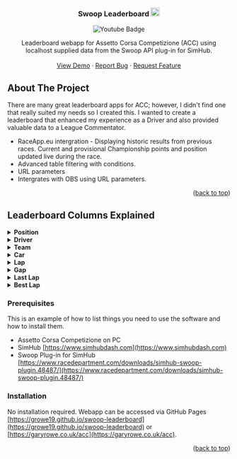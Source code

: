 
<div align="center">

  <h3 align="center">Swoop Leaderboard <img src="https://emojipedia-us.s3.dualstack.us-west-1.amazonaws.com/thumbs/240/apple/237/fire_1f525.png" width="20" alt="new" /></h3>
<div id="badges">
  
  <img src="https://img.shields.io/badge/YouTube-red?style=for-the-badge&logo=youtube&logoColor=white" alt="Youtube Badge"/>
  
</div>
  <p align="center">
    Leaderboard webapp for Assetto Corsa Competizione (ACC) using localhost supplied data from the Swoop API plug-in for SimHub.
    <br />
    <br />
    <a href="https://growe19.github.io/swoop-leaderboard/?mode=static&hide=0&order=1&class=&showme=&refresh=2500">View Demo</a>
    ·
    <a href="https://github.com/growe19/swoop-leaderboard/issues">Report Bug</a>
    ·
    <a href="https://github.com/growe19/swoop-leaderboard/issues">Request Feature</a>
  </p>
</div>


<!-- ABOUT THE PROJECT -->
## About The Project

There are many great leaderboard apps for ACC; however, I didn't find one that really suited my needs so I created this. I wanted to create a leaderboard that enhanced my experience as a Driver and also provided valuable data to a League Commentator.

* RaceApp.eu intergration - Displaying historic results from previous races. Current and provisional Championship points and position updated live during the race.
* Advanced table filtering with conditions.
* URL parameters
* Intergrates with OBS using URL parameters.

<p align="right">(<a href="#top">back to top</a>)</p>


## Leaderboard Columns Explained

<details>
  <summary><b>Position</b></summary>
<b>Track</b>
Text
<b>Grid</b>
Text
<b>Change</b>
Text
</details>

<details>
  <summary><b>Driver</b></summary>

#### Short Name 
Text
#### Flag
Text
#### Nationality
Text
#### Number
Text
#### Full Name
Text
#### First Name
Text
#### Last Name
Text
#### Category
Text
</details>

<details>
  <summary><b>Team</b></summary>

#### Name 
Text
#### Flag 
Text
</details>

<details>
  <summary><b>Car</b></summary>

#### Logo 
Text
#### Manufacturer 
Text
#### Model 
Text
#### Series 
Text
#### Cup 
Text
</details>

<details>
  <summary><b>Lap</b></summary>

#### Count 
Text
#### Progress 
Text
</details>

<details>
  <summary><b>Gap</b></summary>

#### Ahead
Text
#### To Lead
Text
</details>

<details>
  <summary><b>Last Lap</b></summary>

#### Time
Text
#### Sector 1
Text
#### Sector 2
Text
#### Sector 3
Text
</details>

<details>
  <summary><b>Best Lap</b></summary>

#### Time
Text
#### Sector 1
Text
#### Sector 2
Text
#### Sector 3
Text
</details>





### Prerequisites

This is an example of how to list things you need to use the software and how to install them.
* Assetto Corsa Competizione on PC
* SimHub [https://www.simhubdash.com](https://www.simhubdash.com)
* Swoop Plug-in for SimHub [https://www.racedepartment.com/downloads/simhub-swoop-plugin.48487/](https://www.racedepartment.com/downloads/simhub-swoop-plugin.48487/)

### Installation

No installation required. Webapp can be accessed via GitHub Pages [https://growe19.github.io/swoop-leaderboard](https://growe19.github.io/swoop-leaderboard) or [https://garyrowe.co.uk/acc](https://garyrowe.co.uk/acc).

<p align="right">(<a href="#top">back to top</a>)</p>

